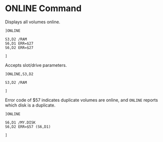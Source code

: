 # ONLINE Command

Displays all volumes online.

```
]ONLINE

S3,D2 /RAM
S6,D1 ERR=$27
S6,D2 ERR=$27

]
```

Accepts slot/drive parameters.

```
]ONLINE,S3,D2
 
S3,D2 /RAM

]
```

Error code of $57 indicates duplicate volumes are online, and `ONLINE` reports which disk is a duplicate.

```
]ONLINE
 
S6,D1 /MY.DISK
S6,D2 ERR=$57 (S6,D1)

]
```

